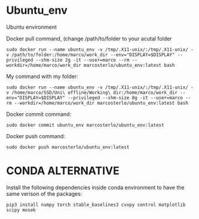 # Ubuntu_env
Ubuntu environment

Docker pull command, (change /path/to/folder to your acutal folder

```
sudo docker run --name ubuntu_env -v /tmp/.X11-unix/:/tmp/.X11-unix/ -v /path/to/folder:/home/marco/work_dir --env="DISPLAY=$DISPLAY" --privileged --shm-size 2g -it --user=marco --rm --workdir=/home/marco/work_dir marcosterlo/ubuntu_env:latest bash
```

My command with my folder:
```
sudo docker run --name ubuntu_env -v /tmp/.X11-unix/:/tmp/.X11-unix/ -v /home/marco/SSD/Uni\ offline/Working\ dir:/home/marco/work_dir --env="DISPLAY=$DISPLAY" --privileged --shm-size 8g -it --user=marco --rm --workdir=/home/marco/work_dir marcosterlo/ubuntu_env:latest bash
```

Docker commit command:
```
sudo docker commit ubuntu_env marcosterlo/ubuntu_env:latest
```

Docker push command:
```
sudo docker push marcosterlo/ubuntu_env:latest
```

# CONDA ALTERNATIVE
Install the following dependencies inside conda environment to have the same verison of the packages:
```
pip3 install numpy torch stable_baselines3 cvxpy control matplotlib scipy mosek
```
